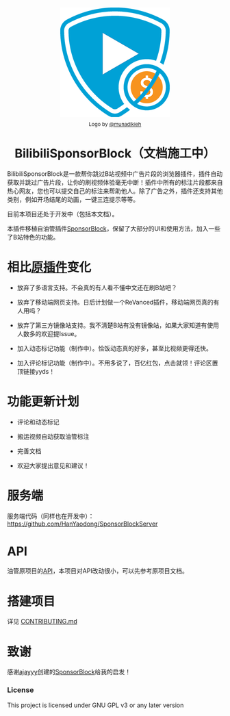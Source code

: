 <p align="center">
  <a href="https://sponsor.ajay.app"><img src="public/icons/LogoSponsorBlocker256px.png" alt="Logo"></img></a>

  <br/>
  <sub>Logo by <a href="https://github.com/munadikieh">@munadikieh</a></sub>
</p>

<h1 align="center">BilibiliSponsorBlock（文档施工中）</h1>

BilibiliSponsorBlock是一款帮你跳过B站视频中广告片段的浏览器插件，插件自动获取并跳过广告片段，让你的刷视频体验毫无中断！插件中所有的标注片段都来自热心网友，您也可以提交自己的标注来帮助他人。除了广告之外，插件还支持其他类别，例如开场结尾的动画，一键三连提示等等。

目前本项目还处于开发中（包括本文档）。

本插件移植自油管插件[SponsorBlock](https://github.com/ajayyy/SponsorBlock)，保留了大部分的UI和使用方法，加入一些了B站特色的功能。

# 相比[原插件](https://github.com/ajayyy/SponsorBlock)变化

- 放弃了多语言支持。不会真的有人看不懂中文还在刷B站吧？

- 放弃了移动端网页支持。日后计划做一个ReVanced插件，移动端网页真的有人用吗？

- 放弃了第三方镜像站支持。我不清楚B站有没有镜像站，如果大家知道有使用人数多的欢迎提Issue。

- 加入动态标记功能（制作中）。恰饭动态真的好多，甚至比视频更得还快。

- 加入评论标记功能（制作中）。不用多说了，百亿红包，点击就领！评论区置顶链接yyds！

# 功能更新计划

- 评论和动态标记

- 搬运视频自动获取油管标注

- 完善文档

- 欢迎大家提出意见和建议！

# 服务端

服务端代码（同样也在开发中）：https://github.com/HanYaodong/SponsorBlockServer

# API

油管原项目的[API](https://wiki.sponsor.ajay.app/w/API_Docs)，本项目对API改动很小，可以先参考原项目文档。

# 搭建项目
详见 [CONTRIBUTING.md](CONTRIBUTING.md)

# 致谢

感谢[ajayyy](https://github.com/ajayyy)创建的[SponsorBlock](https://github.com/ajayyy/SponsorBlock)给我的启发！

### License

This project is licensed under GNU GPL v3 or any later version
